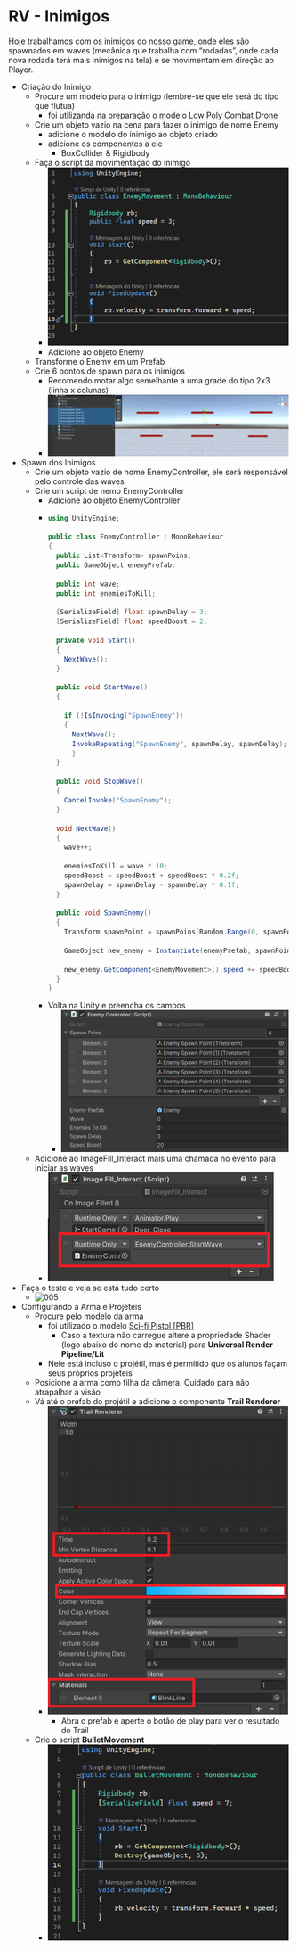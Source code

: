 # RV - Inimigos

Hoje trabalhamos com os inimigos do nosso game, onde eles são spawnados em waves (mecânica que trabalha com “rodadas”, onde cada nova rodada terá mais inimigos na tela) e se movimentam em direção ao Player.

- Criação do Inimigo 
  - Procure um modelo para o inimigo (lembre-se que ele será do tipo que flutua)
    - foi utilizanda na preparação o modelo [Low Poly Combat Drone](https://www.google.com/url?q=https://assetstore.unity.com/packages/3d/low-poly-combat-drone-82234&sa=D&source=editors&ust=1701182267416670&usg=AOvVaw37DPNpZ7sxFA876q6XYVYu)
  - Crie um objeto vazio na cena para fazer o inimigo de nome Enemy
    - adicione o modelo do inimigo ao objeto criado
    - adicione os componentes a ele
      - BoxCollider & Rigidbody
  - Faça o script da movimentação do inimigo
    - ![001](Screenshots/001.png)
    - Adicione ao objeto Enemy
  - Transforme o Enemy em um Prefab
  - Crie 6 pontos de spawn para os inimigos
    - Recomendo motar algo semelhante a uma grade do tipo 2x3 (linha x colunas)
    - ![002](Screenshots/002.png)
- Spawn dos Inimigos
  - Crie um objeto vazio de nome EnemyController, ele será responsável pelo controle das waves
  - Crie um script de nemo EnemyController
    - Adicione ao objeto EnemyController
    - ```cs
      using UnityEngine;

      public class EnemyController : MonoBehaviour
      {
        public List<Transform> spawnPoins;
        public GameObject enemyPrefab;

        public int wave;
        public int enemiesToKill;

        [SerializeField] float spawnDelay = 3;
        [SerializeField] float speedBoost = 2;

        private void Start()
        {
          NextWave();
        }

        public void StartWave()
        {

          if (!IsInvoking("SpawnEnemy"))
          {
            NextWave();
            InvokeRepeating("SpawnEnemy", spawnDelay, spawnDelay);
            }
        }

        public void StopWave()
        {
          CancelInvoke("SpawnEnemy");
        }

        void NextWave()
        {
          wave++;

          enemiesToKill = wave * 10;
          speedBoost = speedBoost + speedBoost * 0.2f;
          spawnDelay = spawnDelay - spawnDelay * 0.1f;
        }

        public void SpawnEnemy()
        {
          Transform spawnPoint = spawnPoins[Random.Range(0, spawnPoins.Count)];

          GameObject new_enemy = Instantiate(enemyPrefab, spawnPoint.position, spawnPoint.rotation);

          new_enemy.GetComponent<EnemyMovement>().speed += speedBoost;
        }
      }
      ```
    - Volta na Unity e preencha os campos
      - ![003](Screenshots/003.png)
  - Adicione ao ImageFill_Interact mais uma chamada no evento para iniciar as waves
    - ![004](Screenshots/004.png)
- Faça o teste e veja se está tudo certo
  - ![005](Screenshots/005.gif)
- Configurando a Arma e Projéteis
  - Procure pelo modelo da arma
    - foi utilizado o modelo [Sci-fi Pistol [PBR]](https://www.google.com/url?q=https://assetstore.unity.com/packages/3d/props/guns/sci-fi-pistol-pbr-213679&sa=D&source=editors&ust=1701182267426585&usg=AOvVaw2b29F7P_b2Nj7OVe8JYiEW)
      - Caso a textura não carregue altere a propriedade Shader (logo abaixo do nome do material) para **Universal Render Pipeline/Lit**
    - Nele está incluso o projétil, mas é permitido que os alunos façam seus próprios projéteis
  - Posicione a arma como filha da câmera. Cuidado para não atrapalhar a visão
  - Vá até o prefab do projétil e adicione o componente **Trail Renderer**
    - ![006](Screenshots/006.png)
      - Abra o prefab e aperte o botão de play para ver o resultado do Trail
  - Crie o script **BulletMovement**
    - ![007](Screenshots/007.png)